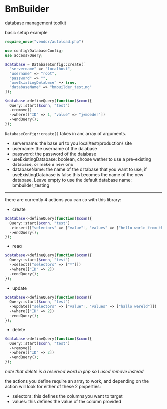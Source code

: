# BmBuilder
database management toolkit

basic setup example

```PHP
require_once("vendor/autoload.php");

use config\DatabaseConfig;
use access\Query;

$database = DatabaseConfig::create([
  "servername" => "localhost",
  "username" => "root",
  "password" => "",
  "useExistingDatabase" => true,
  "databaseName" => "bmbuilder_testing"
]);

$database->defineQuery(function($conn){
  Query::start($conn, "test")
  ->remove()
  ->where(["ID" => 1, "value" => "jemoeder"])
  ->endQuery();
});
```

`DatabaseConfig::create()` takes in and array of arguments.
- servername: the base url to you local/test/production/ site
- username: the username of the database
- password: the password of the database
- useExistingDatabase: boolean, choose wether to use a pre-existing database, or make a new one
- databaseName: the name of the database that you want to use, if useExistingDatabase is false
this becomes the name of the new database. Leave empty to use the default database name: bmbuilder_testing

---

there are currently 4 actions you can do with this library:
- create

```PHP
$database->defineQuery(function($conn){
  Query::start($conn, "test")
  ->insert(["selectors" => ["value"], "values" => ["hello world from the other side"]])
  ->endQuery();
});
```

- read

```PHP
$database->defineQuery(function($conn){
  Query::start($conn, "test")
  ->select(["selectors" => ["*"]])
  ->where(["ID" => 2])
  ->endQuery();
});
```

- update

```PHP
$database->defineQuery(function($conn){
  Query::start($conn, "test")
  ->update(["selectors" => ["value"], "values" => ["hallo wereld"]])
  ->where(["ID" => 2])
  ->endQuery();
});
```

- delete

```PHP
$database->defineQuery(function($conn){
  Query::start($conn, "test")
  ->remove()
  ->where(["ID" => 2])
  ->endQuery();
});
```
_note that delete is a reserved word in php so I used remove instead_

the actions you define require an array to work, and depending on the action
will look for either of these 2 properties:
- selectors: this defines the columns you want to target
- values: this defines the value of the column provided
